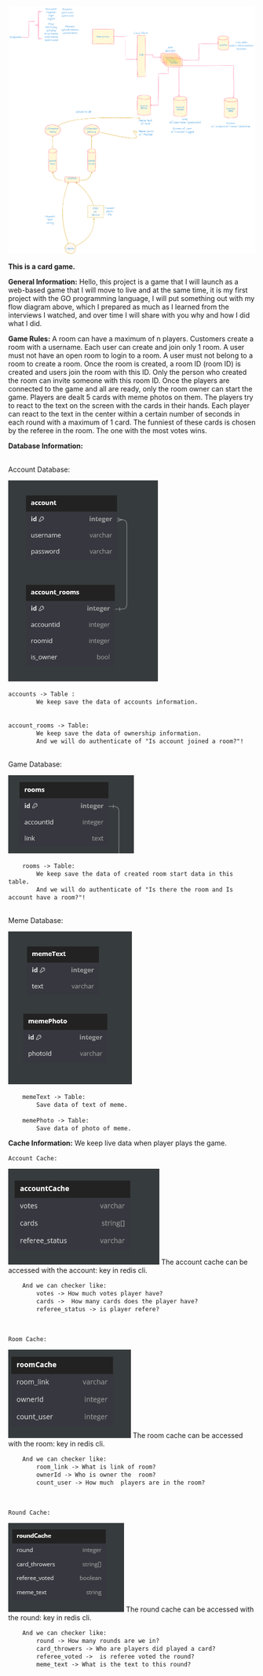 ![all app](diagrams/memesystemdesign.png)

**This is a card game.**

**General Information:**
    Hello, this project is a game that I will launch as a web-based game that I will move to live and at the same time, it is my first project with the GO programming language, I will put something out with my flow diagram above, which I prepared as much as I learned from the interviews I watched, and over time I will share with you why and how I did what I did.

**Game Rules:**
    A room can have a maximum of n players. Customers create a room with a username. Each user can create and join only 1 room. A user must not have an open room to login to a room. 
    A user must not belong to a room to create a room. Once the room is created, a room ID (room ID) is created and users join the room with this ID. Only the person who created the room can invite someone with this room ID. Once the players are connected to the game and all are ready, only the room owner can start the game. Players are dealt 5 cards with meme photos on them. 
    The players try to react to the text on the screen with the cards in their hands. 
    Each player can react to the text in the center within a certain number of seconds in each round with a maximum of 1 card. The funniest of these cards is chosen by the referee in the room. The one with the most votes wins.


 

**Database Information:**

<br>
    Account Database: 

![Alt text](diagrams/DB/account.png)

    accounts -> Table :
            We keep save the data of accounts information.


    account_rooms -> Table:
            We keep save the data of ownership information.
            And we will do authenticate of "Is account joined a room?"!


<br>
    Game Database:

![Alt text](diagrams/DB/game.png)

        rooms -> Table:
            We keep save the data of created room start data in this table.
            And we will do authenticate of "Is there the room and Is account have a room?"!        
      
            
<br>
    Meme Database:

![Alt text](diagrams/DB/meme.png)
        
        memeText -> Table: 
            Save data of text of meme.

        memePhoto -> Table: 
            Save data of photo of meme.



**Cache Information:**
    We keep live data when player plays the game. 
    
    
    Account Cache:

![Alt text](diagrams/Cache/accountcache.png)
        The account cache can be accessed with the account:<id> key in redis cli.

        And we can checker like:
            votes -> How much votes player have?
            cards ->  How many cards does the player have?
            referee_status -> is player refere?

<br>

    Room Cache:

![Alt text](diagrams/Cache/roomcache.png)
        The room cache can be accessed with the room:<id> key in redis cli.

        And we can checker like:
            room_link -> What is link of room?
            ownerId -> Who is owner the  room?
            count_user -> How much  players are in the room?


<br>


    Round Cache:

![Alt text](diagrams/Cache/roundcache.png)
        The round cache can be accessed with the round:<id> key in redis cli.

        And we can checker like:
            round -> How many rounds are we in?
            card_throwers -> Who are players did played a card?
            referee_voted ->  is referee voted the round?
            meme_text -> What is the text to this round?



<br>